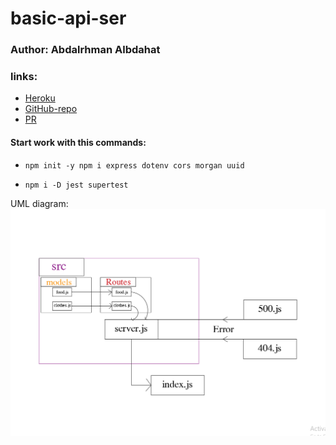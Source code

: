 # basic-api-ser

### Author: Abdalrhman Albdahat
 ### links:
- [Heroku](https://basic-api-server-boodah.herokuapp.com/)
- [GitHub-repo](https://github.com/boodah96/basic-api-server)
- [PR](https://github.com/boodah96/basic-api-server/pull/1)

#### Start work with this commands:
- ``npm init -y npm i express dotenv cors morgan uuid``

- ``npm i -D jest supertest``

UML diagram:
![UML](./lab3.PNG)